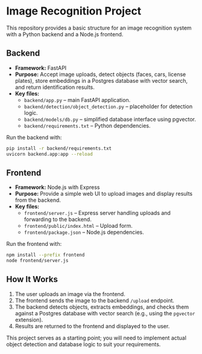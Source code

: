 # Image Recognition Project

This repository provides a basic structure for an image recognition system with a Python backend and a Node.js frontend.

## Backend

- **Framework:** FastAPI
- **Purpose:** Accept image uploads, detect objects (faces, cars, license plates), store embeddings in a Postgres database with vector search, and return identification results.
- **Key files:**
  - `backend/app.py` – main FastAPI application.
  - `backend/detection/object_detection.py` – placeholder for detection logic.
  - `backend/models/db.py` – simplified database interface using pgvector.
  - `backend/requirements.txt` – Python dependencies.

Run the backend with:
```bash
pip install -r backend/requirements.txt
uvicorn backend.app:app --reload
```

## Frontend

- **Framework:** Node.js with Express
- **Purpose:** Provide a simple web UI to upload images and display results from the backend.
- **Key files:**
  - `frontend/server.js` – Express server handling uploads and forwarding to the backend.
  - `frontend/public/index.html` – Upload form.
  - `frontend/package.json` – Node.js dependencies.

Run the frontend with:
```bash
npm install --prefix frontend
node frontend/server.js
```

## How It Works

1. The user uploads an image via the frontend.
2. The frontend sends the image to the backend `/upload` endpoint.
3. The backend detects objects, extracts embeddings, and checks them against a Postgres database with vector search (e.g., using the `pgvector` extension).
4. Results are returned to the frontend and displayed to the user.

This project serves as a starting point; you will need to implement actual object detection and database logic to suit your requirements.
